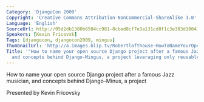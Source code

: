 ```yaml
---
Category: 'DjangoCon 2009'
Copyright: 'Creative Commons Attribution-NonCommercial-ShareAlike 3.0'
Language: 'English'
SourceUrl: http://05d2db1380b6504cc981-8cbed8cf7e3a131cd8f1c3e383d10041.r93.cf2.rackcdn.com/djangocon-2009/5_how-to-name-your-open-source-django-project-after-a-famous-jazz-musician-and-concepts-behind-django-mingus-a-project-leveraging-only-reusable-apps.ogv
Speakers: [Kevin Fricovsk]
Tags: [djangocon, djangocon2009, mingus]
ThumbnailUrl: 'http://a.images.blip.tv/Robertlofthouse-HowToNameYourOpenSourceDjangoProjectAfterAFamousJazz252.png'
Title: '"How to name your open source Django project after a famous Jazz musician,
  and concepts behind Django-Mingus, a project leveraging only reusable apps."'
---
```

How to name your open source Django project after a famous Jazz musician, and
concepts behind Django-Minus, a project

  
Presented by Kevin Fricovsky


